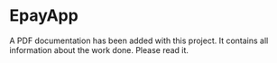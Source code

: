 # EpayApp

A PDF documentation has been added with this project. 
It contains all information about the work done. 
Please read it. 
